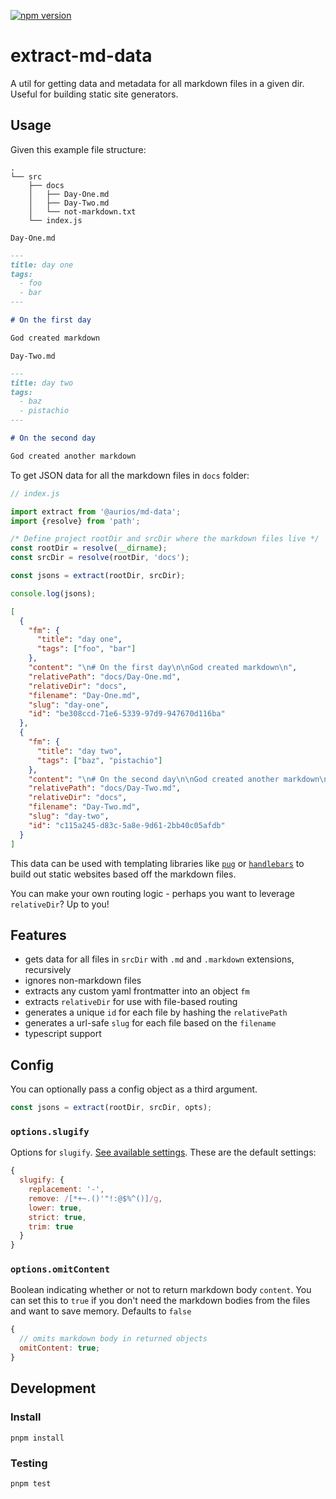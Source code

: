 [![npm version](https://badge.fury.io/js/extract-md-data.svg)](https://badge.fury.io/js/extract-md-data)

# extract-md-data

A util for getting data and metadata for all markdown files in a given dir. Useful for building static site generators.

## Usage

Given this example file structure:

```
.
└── src
    ├── docs
    │   ├── Day-One.md
    │   ├── Day-Two.md
    │   └── not-markdown.txt
    └── index.js
```

`Day-One.md`

```md
---
title: day one
tags:
  - foo
  - bar
---

# On the first day

God created markdown
```

`Day-Two.md`

```md
---
title: day two
tags:
  - baz
  - pistachio
---

# On the second day

God created another markdown
```

To get JSON data for all the markdown files in `docs` folder:

```ts
// index.js

import extract from '@aurios/md-data';
import {resolve} from 'path';

/* Define project rootDir and srcDir where the markdown files live */
const rootDir = resolve(__dirname);
const srcDir = resolve(rootDir, 'docs');

const jsons = extract(rootDir, srcDir);

console.log(jsons);
```

```json
[
  {
    "fm": {
      "title": "day one",
      "tags": ["foo", "bar"]
    },
    "content": "\n# On the first day\n\nGod created markdown\n",
    "relativePath": "docs/Day-One.md",
    "relativeDir": "docs",
    "filename": "Day-One.md",
    "slug": "day-one",
    "id": "be308ccd-71e6-5339-97d9-947670d116ba"
  },
  {
    "fm": {
      "title": "day two",
      "tags": ["baz", "pistachio"]
    },
    "content": "\n# On the second day\n\nGod created another markdown\n",
    "relativePath": "docs/Day-Two.md",
    "relativeDir": "docs",
    "filename": "Day-Two.md",
    "slug": "day-two",
    "id": "c115a245-d83c-5a8e-9d61-2bb40c05afdb"
  }
]
```

This data can be used with templating libraries like [`pug`](https://pugjs.org/) or [`handlebars`](https://handlebarsjs.com/) to build out static websites based off the markdown files.

You can make your own routing logic - perhaps you want to leverage `relativeDir`? Up to you!

## Features

- gets data for all files in `srcDir` with `.md` and `.markdown` extensions, recursively
- ignores non-markdown files
- extracts any custom yaml frontmatter into an object `fm`
- extracts `relativeDir` for use with file-based routing
- generates a unique `id` for each file by hashing the `relativePath`
- generates a url-safe `slug` for each file based on the `filename`
- typescript support

## Config

You can optionally pass a config object as a third argument.

```js
const jsons = extract(rootDir, srcDir, opts);
```

### `options.slugify`

Options for `slugify`. [See available settings](https://github.com/simov/slugify#options). These are the default settings:

```js
{
  slugify: {
    replacement: '-',
    remove: /[*+~.()'"!:@$%^()]/g,
    lower: true,
    strict: true,
    trim: true
  }
}
```

### `options.omitContent`

Boolean indicating whether or not to return markdown body `content`. You can set this to `true` if you don't need the markdown bodies from the files and want to save memory. Defaults to `false`

```js
{
  // omits markdown body in returned objects
  omitContent: true;
}
```

## Development

### Install

`pnpm install`

### Testing

`pnpm test`
